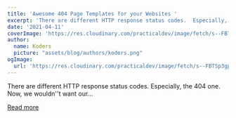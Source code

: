 ```yaml
---
title: 'Awesome 404 Page Templates for your Websites '
excerpt: 'There are different HTTP response status codes.  Especially, the 404 one.  Now, we wouldn''t want our...'
date: '2021-04-11'
coverImage: 'https://res.cloudinary.com/practicaldev/image/fetch/s--FBTSp3gp--/c_imagga_scale,f_auto,fl_progressive,h_420,q_auto,w_1000/https://dev-to-uploads.s3.amazonaws.com/uploads/articles/lgxtnsnqf5j977e5dmkf.png'
author:
  name: Koders
  picture: "assets/blog/authors/koders.png"
ogImage:
  url: 'https://res.cloudinary.com/practicaldev/image/fetch/s--FBTSp3gp--/c_imagga_scale,f_auto,fl_progressive,h_420,q_auto,w_1000/https://dev-to-uploads.s3.amazonaws.com/uploads/articles/lgxtnsnqf5j977e5dmkf.png'
---
```


There are different HTTP response status codes.  Especially, the 404 one.  Now, we wouldn''t want our...

[Read more](https://dev.to/code2rithik/awesome-404-page-templates-for-your-websites-33jc)
